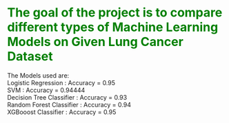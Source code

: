 <h1 style="color:green">The goal of the project is to compare different types of Machine Learning Models on Given Lung Cancer Dataset</h1>

The Models used are:<br>
Logistic Regression : Accuracy = 0.95<br>
SVM : Accuracy = 0.94444<br>
Decision Tree Classifier : Accuracy = 0.93<br>
Random Forest Classifier : Accuracy = 0.94<br>
XGBooost Classifier : Accuracy = 0.95
